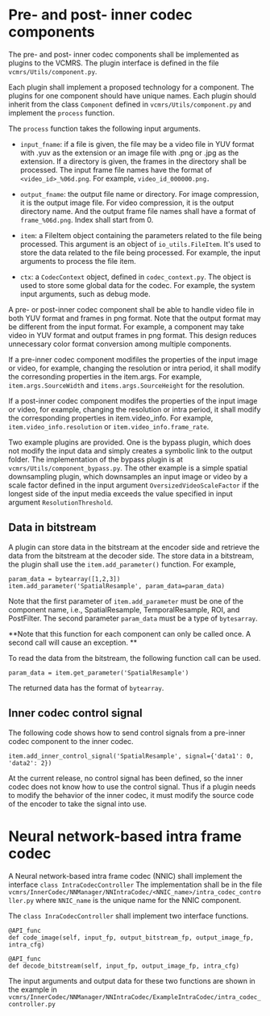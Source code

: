 # Pre- and post- inner codec components
The pre- and post- inner codec components shall be implemented as plugins to the VCMRS. The plugin interface is defined in the file `vcmrs/Utils/component.py`. 

Each plugin shall implement a proposed technology for a component. The plugins for one component should have unique names. Each plugin should inherit from the class `Component` defined in `vcmrs/Utils/component.py` and implement the `process` function. 

The `process` function takes the following input arguments. 

  - `input_fname`: if a file is given, the file may be a video file in YUV format with .yuv as the extension or an image file with .png or .jpg as the extension. If a directory is given, the frames in the directory shall be processed. The input frame file names have the format of `<video_id>_%06d.png`. For example,  `video_id_000000.png.` 

  - `output_fname`: the output file name or directory. For image compression, it is the output image file. For video compression, it is the output directory name. And the output frame file names shall have a format of `frame_%06d.png`. Index shall start from 0.  

 - `item`: a FileItem object containing the parameters related to the file being processed. This argument is an object of `io_utils.FileItem`. It's used to store the data related to the file being processed. For example, the input arguments to process the file item.

  - `ctx`: a `CodecContext` object, defined in `codec_context.py`. The object is used to store some global data for the codec.  For example, the system input arguments, such as debug mode. 

A pre- or post-inner codec component shall be able to handle video file in both YUV format and frames in png format. Note that the output format may be different from the input format. For example, a component may take video in YUV format and output frames in png format. This design reduces unnecessary color format conversion among multiple components. 

If a pre-inner codec component modifiles the properties of the input image or video, for example, changing the resolution or intra period, it shall modify the corresonding properties in the item.args. For example, `item.args.SourceWidth` and `items.args.SourceHeight` for the resolution. 

If a post-inner codec component modifes the properties of the input image or video, for example, changing the resolution or intra period, it shall modify the corresponding properties in item.video_info. For example, `item.video_info.resolution` or `item.video_info.frame_rate`.

Two example plugins are provided. One is the bypass plugin, which does not modify the input data and simply creates a symbolic link to the output folder. The implementation of the bypass plugin is at `vcmrs/Utils/component_bypass.py`. The other example is a simple spatial downsampling plugin, which downsamples an input image or video by a scale factor defined in the input argument `OversizedVideoScaleFactor` if the longest side of the input media exceeds the value specified in input argument `ResolutionThreshold`.


## Data in bitstream

A plugin can store data in the bitstream at the encoder side and retrieve the data from the bitstream at the decoder side. The store data in a bitstream, the plugin shall use the `item.add_parameter()` function. For example,

```
param_data = bytearray([1,2,3])
item.add_parameter('SpatialResample', param_data=param_data) 
 ```
 
Note that the first parameter of `item.add_parameter` must be one of the component name, i.e., SpatialResample, TemporalResample, ROI, and PostFilter. The second parameter `param_data`  must be a type of `bytesarray`. 

**Note that this function for each component can only be called once. A second call will cause an exception. **

To read the data from the bitstream, the following function call can be used. 

```
param_data = item.get_parameter('SpatialResample')
```
The returned data has the format of `bytearray`.

## Inner codec control signal

The following code shows how to send control signals from a pre-inner codec component to the inner codec.
 
 ```
item.add_inner_control_signal('SpatialResample', signal={'data1': 0, 'data2': 2})
```

At the current release, no control signal has been defined, so the inner codec does not know how to use the control signal. Thus if a plugin needs to modify the behavior of the inner codec, it must modify the source code of the encoder to take the signal into use. 

# Neural network-based intra frame codec

A Neural network-based intra frame codec (NNIC) shall implement the interface `class IntraCodecController` The implementation shall be in the file `vcmrs/InnerCodec/NNManager/NNIntraCodec/<NNIC_name>/intra_codec_controller.py` where `NNIC_name` is the unique name for the NNIC  component. 

The `class InraCodecController` shall implement two interface functions. 
```
@API_func
def code_image(self, input_fp, output_bitstream_fp, output_image_fp, intra_cfg)

@API_func
def decode_bitstream(self, input_fp, output_image_fp, intra_cfg)
```
The input arguments and output data for these two functions are shown in the example in `vcmrs/InnerCodec/NNManager/NNIntraCodec/ExampleIntraCodec/intra_codec_controller.py`



